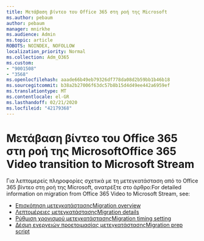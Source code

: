 ```yaml
---
title: Μετάβαση βίντεο του Office 365 στη ροή της Microsoft
ms.author: pebaum
author: pebaum
manager: mnirkhe
ms.audience: Admin
ms.topic: article
ROBOTS: NOINDEX, NOFOLLOW
localization_priority: Normal
ms.collection: Adm_O365
ms.custom:
- "9001508"
- "3568"
ms.openlocfilehash: aaade66b49eb79326df778da08d2b59bb1b46b18
ms.sourcegitcommit: b38a2b27006f63dc57b8b15d4d49ee442a6959ef
ms.translationtype: MT
ms.contentlocale: el-GR
ms.lasthandoff: 02/21/2020
ms.locfileid: "42179368"
---
```

# <a name="office-365-video-transition-to-microsoft-stream"></a><span data-ttu-id="cb887-102">Μετάβαση βίντεο του Office 365 στη ροή της Microsoft</span><span class="sxs-lookup"><span data-stu-id="cb887-102">Office 365 Video transition to Microsoft Stream</span></span>

<span data-ttu-id="cb887-103">Για λεπτομερείς πληροφορίες σχετικά με τη μετεγκατάσταση από το Office 365 βίντεο στη ροή της Microsoft, ανατρέξτε στο άρθρο:</span><span class="sxs-lookup"><span data-stu-id="cb887-103">For detailed information on migration from Office 365 Video to Microsoft Stream, see:</span></span>

- [<span data-ttu-id="cb887-104">Επισκόπηση μετεγκατάστασης</span><span class="sxs-lookup"><span data-stu-id="cb887-104">Migration overview</span></span>](https://docs.microsoft.com/en-us/stream/migrate-from-office-365)
- [<span data-ttu-id="cb887-105">Λεπτομέρειες μετεγκατάστασης</span><span class="sxs-lookup"><span data-stu-id="cb887-105">Migration details</span></span>](https://docs.microsoft.com/en-us/stream/migration-experience)
- [<span data-ttu-id="cb887-106">Ρύθμιση χρονισμού μετεγκατάστασης</span><span class="sxs-lookup"><span data-stu-id="cb887-106">Migration timing setting</span></span>](https://docs.microsoft.com/en-us/stream/migration-o365video-timing-setting)
- [<span data-ttu-id="cb887-107">Δέσμη ενεργειών προετοιμασίας μετεγκατάστασης</span><span class="sxs-lookup"><span data-stu-id="cb887-107">Migration prep script</span></span>](https://docs.microsoft.com/en-us/stream/migration-o365video-prep)
